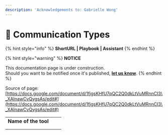 ```yaml
---
description: 'Acknowledgements to: Gabrielle Wong'
---
```


# 🚧 Communication Types

{% hint style="info" %}
**ShortURL | Playbook | Assistant**
{% endhint %}



{% hint style="warning" %}
**NOTICE**

This documentation page is under construction.\
Should you want to be notified once it's published, [**let us know**](https://tiof.click/TIOFTarianUpdatesService).
{% endhint %}



Source of page: [https://docs.google.com/document/d/1fjgsKHfU7qQC2Q0dkLtVuMRnnCI3\_XAInawCvQvgsAs/edit#](https://docs.google.com/document/d/1fjgsKHfU7qQC2Q0dkLtVuMRnnCI3\_XAInawCvQvgsAs/edit#)





|                      |   |   |
| -------------------- | - | - |
| **Name of the tool** |   |   |
|                      |   |   |
|                      |   |   |



